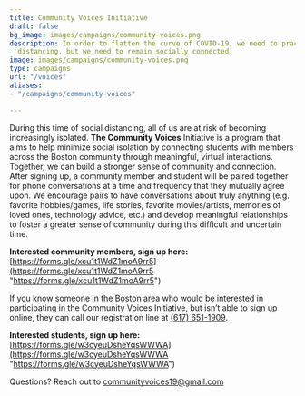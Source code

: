 ```yaml
---
title: Community Voices Initiative
draft: false
bg_image: images/campaigns/community-voices.png
description: In order to flatten the curve of COVID-19, we need to practice physical
  distancing, but we need to remain socially connected.
image: images/campaigns/community-voices.png
type: campaigns
url: "/voices"
aliases:
- "/campaigns/community-voices"

---
```

During this time of social distancing, all of us are at risk of becoming increasingly
isolated. **The Community Voices** Initiative is a program that aims to help minimize
social isolation by connecting students with members across the Boston community
through meaningful, virtual interactions. Together, we can build a stronger sense of
community and connection. After signing up, a community member and student will be
paired together for phone conversations at a time and frequency that they mutually
agree upon. We encourage pairs to have conversations about truly anything
(e.g. favorite hobbies/games, life stories, favorite movies/artists, memories of
loved ones, technology advice, etc.) and develop meaningful relationships to foster
a greater sense of community during this difficult and uncertain time.

**Interested community members, sign up here:** [https://forms.gle/xcu1t1WdZ1moA9rr5](https://forms.gle/xcu1t1WdZ1moA9rr5 "https://forms.gle/xcu1t1WdZ1moA9rr5")

If you know someone in the Boston area who would be interested in participating
in the Community Voices Initiative, but isn’t able to sign up online, they can call
our registration line at <u>(617) 651-1909</u>.

**Interested students, sign up here:** [https://forms.gle/w3cyeuDsheYqsWWWA](https://forms.gle/w3cyeuDsheYqsWWWA "https://forms.gle/w3cyeuDsheYqsWWWA")

Questions? Reach out to [communityvoices19@gmail.com](mailto:communityvoices19@gmail.com)
